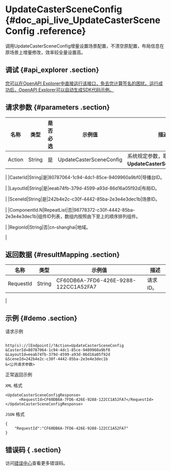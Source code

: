 # UpdateCasterSceneConfig {#doc_api_live_UpdateCasterSceneConfig .reference}

调用UpdateCasterSceneConfig增量设置场景配置，不清空原配置，布局信息在原场景上增量修改，效率较全量设置高。

## 调试 {#api_explorer .section}

[您可以在OpenAPI Explorer中直接运行该接口，免去您计算签名的困扰。运行成功后，OpenAPI Explorer可以自动生成SDK代码示例。](https://api.aliyun.com/#product=live&api=UpdateCasterSceneConfig&type=RPC&version=2016-11-01)

## 请求参数 {#parameters .section}

|名称|类型|是否必选|示例值|描述|
|--|--|----|---|--|
|Action|String|是|UpdateCasterSceneConfig|系统规定参数，取值：**UpdateCasterSceneConfig**。

 |
|CasterId|String|是|80787064-1c94-4dc1-85ce-9409960a9bf0|导播台ID。

 |
|LayoutId|String|是|eeab74fb-379d-4599-a93d-86d16a05f92d|布局ID。

 |
|SceneId|String|是|242b4e2c-c30f-4442-85ba-2e3e4e3dec1b|场景ID。

 |
|ComponentId.N|RepeatList|否|98778372-c30f-4442-85ba-2e3e4e3dec1b|组件ID列表，数组内按照由下至上的顺序排列组件。

 |
|RegionId|String|否|cn-shanghai|地域。

 |

## 返回数据 {#resultMapping .section}

|名称|类型|示例值|描述|
|--|--|---|--|
|RequestId|String|CF60DB6A-7FD6-426E-9288-122CC1A52FA7|请求ID。

 |

## 示例 {#demo .section}

请求示例

``` {#request_demo}

http(s)://[Endpoint]/?Action=UpdateCasterSceneConfig
&CasterId=80787064-1c94-4dc1-85ce-9409960a9bf0
&LayoutId=eeab74fb-379d-4599-a93d-86d16a05f92d
&SceneId=242b4e2c-c30f-4442-85ba-2e3e4e3dec1b
&<公共请求参数>

```

正常返回示例

`XML` 格式

``` {#xml_return_success_demo}
<UpdateCasterSceneConfigResponse>
	  <RequestId>CF60DB6A-7FD6-426E-9288-122CC1A52FA7</RequestId>
</UpdateCasterSceneConfigResponse>
```

`JSON` 格式

``` {#json_return_success_demo}
{
	"RequestId":"CF60DB6A-7FD6-426E-9288-122CC1A52FA7"
}
```

## 错误码 { .section}

访问[错误中心](https://error-center.aliyun.com/status/product/live)查看更多错误码。

